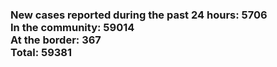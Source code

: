 ### New cases reported during the past 24 hours: 5706<br/>In the community: 59014<br/>At the border: 367<br/>Total: 59381
